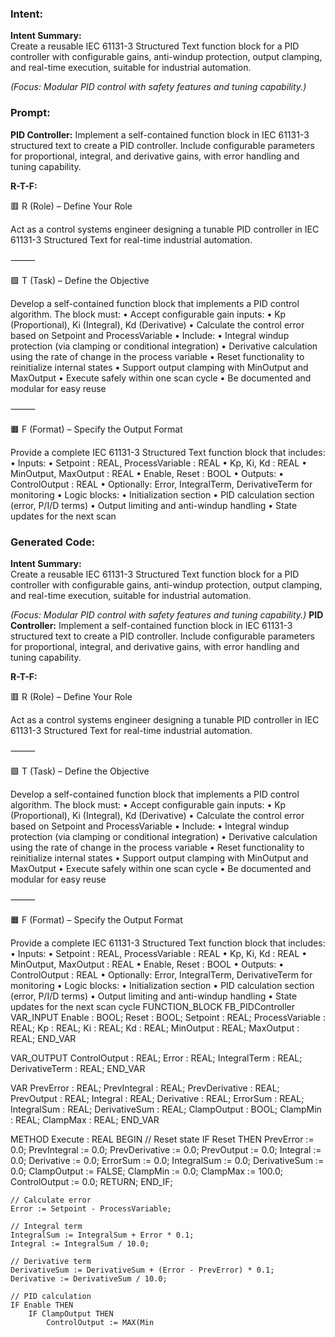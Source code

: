 ### Intent:
**Intent Summary:**  
Create a reusable IEC 61131-3 Structured Text function block for a PID controller with configurable gains, anti-windup protection, output clamping, and real-time execution, suitable for industrial automation.  

*(Focus: Modular PID control with safety features and tuning capability.)*

### Prompt:
**PID Controller:**
Implement a self-contained function block in IEC 61131-3 structured text to create a PID controller. Include configurable parameters for proportional, integral, and derivative gains, with error handling and tuning capability.

**R-T-F:**

🟥 R (Role) – Define Your Role

Act as a control systems engineer designing a tunable PID controller in IEC 61131-3 Structured Text for real-time industrial automation.

⸻

🟩 T (Task) – Define the Objective

Develop a self-contained function block that implements a PID control algorithm. The block must:
	•	Accept configurable gain inputs:
	•	Kp (Proportional), Ki (Integral), Kd (Derivative)
	•	Calculate the control error based on Setpoint and ProcessVariable
	•	Include:
	•	Integral windup protection (via clamping or conditional integration)
	•	Derivative calculation using the rate of change in the process variable
	•	Reset functionality to reinitialize internal states
	•	Support output clamping with MinOutput and MaxOutput
	•	Execute safely within one scan cycle
	•	Be documented and modular for easy reuse

⸻

🟧 F (Format) – Specify the Output Format

Provide a complete IEC 61131-3 Structured Text function block that includes:
	•	Inputs:
	•	Setpoint : REAL, ProcessVariable : REAL
	•	Kp, Ki, Kd : REAL
	•	MinOutput, MaxOutput : REAL
	•	Enable, Reset : BOOL
	•	Outputs:
	•	ControlOutput : REAL
	•	Optionally: Error, IntegralTerm, DerivativeTerm for monitoring
	•	Logic blocks:
	•	Initialization section
	•	PID calculation section (error, P/I/D terms)
	•	Output limiting and anti-windup handling
	•	State updates for the next scan

### Generated Code:
**Intent Summary:**  
Create a reusable IEC 61131-3 Structured Text function block for a PID controller with configurable gains, anti-windup protection, output clamping, and real-time execution, suitable for industrial automation.  

*(Focus: Modular PID control with safety features and tuning capability.)*
**PID Controller:**
Implement a self-contained function block in IEC 61131-3 structured text to create a PID controller. Include configurable parameters for proportional, integral, and derivative gains, with error handling and tuning capability.

**R-T-F:**

🟥 R (Role) – Define Your Role

Act as a control systems engineer designing a tunable PID controller in IEC 61131-3 Structured Text for real-time industrial automation.

⸻

🟩 T (Task) – Define the Objective

Develop a self-contained function block that implements a PID control algorithm. The block must:
	•	Accept configurable gain inputs:
	•	Kp (Proportional), Ki (Integral), Kd (Derivative)
	•	Calculate the control error based on Setpoint and ProcessVariable
	•	Include:
	•	Integral windup protection (via clamping or conditional integration)
	•	Derivative calculation using the rate of change in the process variable
	•	Reset functionality to reinitialize internal states
	•	Support output clamping with MinOutput and MaxOutput
	•	Execute safely within one scan cycle
	•	Be documented and modular for easy reuse

⸻

🟧 F (Format) – Specify the Output Format

Provide a complete IEC 61131-3 Structured Text function block that includes:
	•	Inputs:
	•	Setpoint : REAL, ProcessVariable : REAL
	•	Kp, Ki, Kd : REAL
	•	MinOutput, MaxOutput : REAL
	•	Enable, Reset : BOOL
	•	Outputs:
	•	ControlOutput : REAL
	•	Optionally: Error, IntegralTerm, DerivativeTerm for monitoring
	•	Logic blocks:
	•	Initialization section
	•	PID calculation section (error, P/I/D terms)
	•	Output limiting and anti-windup handling
	•	State updates for the next scan cycle
FUNCTION_BLOCK FB_PIDController
VAR_INPUT
    Enable : BOOL;
    Reset : BOOL;
    Setpoint : REAL;
    ProcessVariable : REAL;
    Kp : REAL;
    Ki : REAL;
    Kd : REAL;
    MinOutput : REAL;
    MaxOutput : REAL;
END_VAR

VAR_OUTPUT
    ControlOutput : REAL;
    Error : REAL;
    IntegralTerm : REAL;
    DerivativeTerm : REAL;
END_VAR

VAR
    PrevError : REAL;
    PrevIntegral : REAL;
    PrevDerivative : REAL;
    PrevOutput : REAL;
    Integral : REAL;
    Derivative : REAL;
    ErrorSum : REAL;
    IntegralSum : REAL;
    DerivativeSum : REAL;
    ClampOutput : BOOL;
    ClampMin : REAL;
    ClampMax : REAL;
END_VAR

METHOD Execute : REAL
BEGIN
    // Reset state
    IF Reset THEN
        PrevError := 0.0;
        PrevIntegral := 0.0;
        PrevDerivative := 0.0;
        PrevOutput := 0.0;
        Integral := 0.0;
        Derivative := 0.0;
        ErrorSum := 0.0;
        IntegralSum := 0.0;
        DerivativeSum := 0.0;
        ClampOutput := FALSE;
        ClampMin := 0.0;
        ClampMax := 100.0;
        ControlOutput := 0.0;
        RETURN;
    END_IF;

    // Calculate error
    Error := Setpoint - ProcessVariable;

    // Integral term
    IntegralSum := IntegralSum + Error * 0.1;
    Integral := IntegralSum / 10.0;

    // Derivative term
    DerivativeSum := DerivativeSum + (Error - PrevError) * 0.1;
    Derivative := DerivativeSum / 10.0;

    // PID calculation
    IF Enable THEN
        IF ClampOutput THEN
            ControlOutput := MAX(Min
